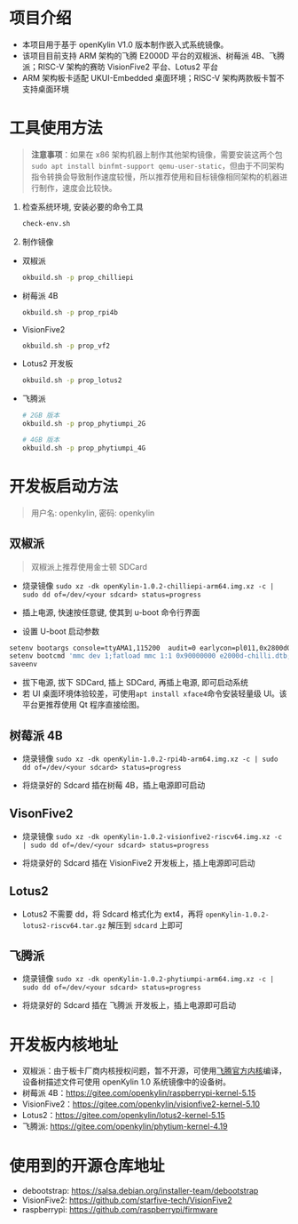 # 项目介绍

- 本项目用于基于 openKylin V1.0 版本制作嵌入式系统镜像。
- 该项目目前支持 ARM 架构的飞腾 E2000D 平台的双椒派、树莓派 4B、飞腾派；RISC-V 架构的赛昉 VisionFive2 平台、Lotus2 平台
- ARM 架构板卡适配 UKUI-Embedded 桌面环境；RISC-V 架构两款板卡暂不支持桌面环境

# 工具使用方法

> **注意事项**：如果在 x86 架构机器上制作其他架构镜像，需要安装这两个包
> `sudo apt install binfmt-support qemu-user-static`，但由于不同架构指令转换会导致制作速度较慢，所以推荐使用和目标镜像相同架构的机器进行制作，速度会比较快。

1. 检查系统环境, 安装必要的命令工具

   ```sh
   check-env.sh
   ```

2. 制作镜像

- 双椒派

  ```sh
  okbuild.sh -p prop_chilliepi
  ```

- 树莓派 4B

  ```sh
  okbuild.sh -p prop_rpi4b
  ```

- VisionFive2

  ```sh
  okbuild.sh -p prop_vf2
  ```

- Lotus2 开发板

  ```sh
  okbuild.sh -p prop_lotus2
  ```

- 飞腾派

  ```sh
  # 2GB 版本
  okbuild.sh -p prop_phytiumpi_2G

  # 4GB 版本
  okbuild.sh -p prop_phytiumpi_4G
  ```

# 开发板启动方法

> 用户名: openkylin, 密码: openkylin

## 双椒派

> 双椒派上推荐使用金士顿 SDCard

- 烧录镜像
  `sudo xz -dk openKylin-1.0.2-chilliepi-arm64.img.xz -c | sudo dd of=/dev/<your sdcard> status=progress`

- 插上电源, 快速按任意键, 使其到 u-boot 命令行界面

- 设置 U-boot 启动参数

```sh
setenv bootargs console=ttyAMA1,115200  audit=0 earlycon=pl011,0x2800d000 root=/dev/mmcblk1p2 rootdelay=3 rw;
setenv bootcmd 'mmc dev 1;fatload mmc 1:1 0x90000000 e2000d-chilli.dtb;fatload mmc 1:1 0x90100000 Image;booti 0x90100000 - 0x90000000;'
saveenv
```

- 拔下电源, 拔下 SDCard, 插上 SDCard, 再插上电源, 即可启动系统
- 若 UI 桌面环境体验较差，可使用`apt install xface4`命令安装轻量级 UI。该平台更推荐使用 Qt 程序直接绘图。

## 树莓派 4B

- 烧录镜像
  `sudo xz -dk openKylin-1.0.2-rpi4b-arm64.img.xz -c | sudo dd of=/dev/<your sdcard> status=progress`

- 将烧录好的 Sdcard 插在树莓 4B，插上电源即可启动

## VisonFive2

- 烧录镜像
  `sudo xz -dk openKylin-1.0.2-visionfive2-riscv64.img.xz -c | sudo dd of=/dev/<your sdcard> status=progress`

- 将烧录好的 Sdcard 插在 VisionFive2 开发板上，插上电源即可启动

## Lotus2

- Lotus2 不需要 dd，将 Sdcard 格式化为 ext4，再将 `openKylin-1.0.2-lotus2-riscv64.tar.gz` 解压到 `sdcard` 上即可

## 飞腾派

- 烧录镜像
  `sudo xz -dk openKylin-1.0.2-phytiumpi-arm64.img.xz -c | sudo dd of=/dev/<your sdcard> status=progress`

- 将烧录好的 Sdcard 插在 飞腾派 开发板上，插上电源即可启动

# 开发板内核地址

- 双椒派：由于板卡厂商内核授权问题，暂不开源，可使用[飞腾官方内核](https://gitee.com/phytium_embedded/phytium-linux-kernel/tree/linux-4.19/)编译，设备树描述文件可使用 openKylin 1.0 系统镜像中的设备树。
- 树莓派 4B：https://gitee.com/openkylin/raspberrypi-kernel-5.15
- VisionFive2：https://gitee.com/openkylin/visionfive2-kernel-5.10
- Lotus2：https://gitee.com/openkylin/lotus2-kernel-5.15
- 飞腾派: https://gitee.com/openkylin/phytium-kernel-4.19

# 使用到的开源仓库地址

- debootstrap: https://salsa.debian.org/installer-team/debootstrap
- VisionFive2: https://github.com/starfive-tech/VisionFive2
- raspberrypi: https://github.com/raspberrypi/firmware

